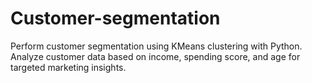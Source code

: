 # Customer-segmentation
Perform customer segmentation using KMeans clustering with Python. Analyze customer data based on income, spending score, and age for targeted marketing insights.
